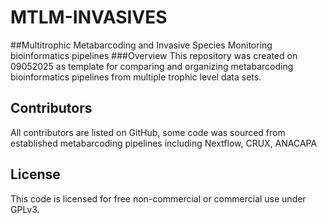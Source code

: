 # MTLM-INVASIVES
##Multitrophic Metabarcoding and Invasive Species Monitoring bioinformatics pipelines
###Overview
This repository was created on 09052025 as template for comparing and organizing metabarcoding bioinformatics pipelines from multiple trophic level data sets.


## Contributors

All contributors are listed on GitHub, some code was sourced from established metabarcoding pipelines including Nextflow, CRUX, ANACAPA

## License

This code is licensed for free non-commercial or commercial use under GPLv3.


